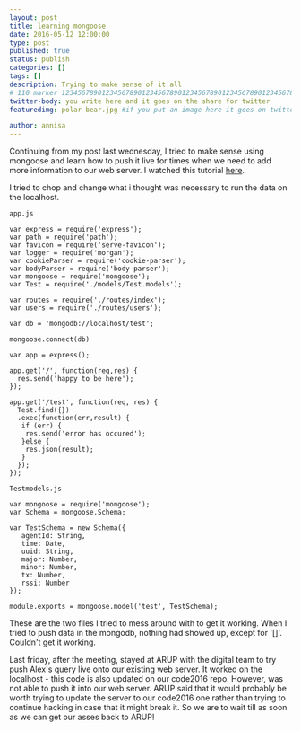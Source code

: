 ```yaml
---
layout: post
title: learning mongoose
date: 2016-05-12 12:00:00
type: post
published: true
status: publish
categories: []
tags: []
description: Trying to make sense of it all
# 110 marker 1234567890123456789012345678901234567890123456789012345678901234567890123456789012345678901234567890123456789
twitter-body: you write here and it goes on the share for twitter
featuredimg: polar-bear.jpg #if you put an image here it goes on twitter too

author: annisa
---
```


Continuing from my post last wednesday, I tried to make sense using mongoose and learn how to push it live for times when we need to add more information to our web server. I watched this tutorial [here](https://www.youtube.com/watch?v=5e1NEdfs4is).

I tried to chop and change what i thought was necessary to run the data on the localhost. 

~~~
app.js

var express = require('express');
var path = require('path');
var favicon = require('serve-favicon');
var logger = require('morgan');
var cookieParser = require('cookie-parser');
var bodyParser = require('body-parser');
var mongoose = require('mongoose');
var Test = require('./models/Test.models');

var routes = require('./routes/index');
var users = require('./routes/users');

var db = 'mongodb://localhost/test';

mongoose.connect(db)

var app = express();

app.get('/', function(req,res) {
  res.send('happy to be here');
});

app.get('/test', function(req, res) {
  Test.find({})
  .exec(function(err,result) {
   if (err) {
    res.send('error has occured');
   }else {
    res.json(result);
   }
  });
});
~~~~

~~~
Testmodels.js

var mongoose = require('mongoose');
var Schema = mongoose.Schema;

var TestSchema = new Schema({
   agentId: String,
   time: Date,
   uuid: String,
   major: Number,
   minor: Number,
   tx: Number,
   rssi: Number
});

module.exports = mongoose.model('test', TestSchema);
~~~

These are the two files I tried to mess around with to get it working. When I tried to push data in the mongodb, nothing had showed up, except for '[]'. Couldn't get it working.

Last friday, after the meeting, stayed at ARUP with the digital team to try push Alex's query live onto our existing web server. It worked on the localhost - this code is also updated on our code2016 repo. However, was not able to push it into our web server. ARUP said that it would probably be worth trying to update the server to our code2016 one rather than trying to continue hacking in case that it might break it. So we are to wait till as soon as we can get our asses back to ARUP!